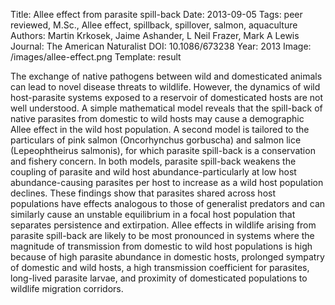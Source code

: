 Title: Allee effect from parasite spill-back
Date: 2013-09-05
Tags: peer reviewed, M.Sc., Allee effect, spillback, spillover, salmon, aquaculture
Authors: Martin Krkosek, Jaime Ashander, L Neil Frazer, Mark A Lewis
Journal: The American Naturalist
DOI: 10.1086/673238
Year: 2013
Image: /images/allee-effect.png
Template: result

The exchange of native pathogens between wild and domesticated animals
can lead to novel disease threats to wildlife. However, the dynamics
of wild host-parasite systems exposed to a reservoir of domesticated
hosts are not well understood. A simple mathematical model reveals
that the spill-back of native parasites from domestic to wild hosts
may cause a demographic Allee effect in the wild host population. A
second model is tailored to the particulars of pink salmon
(Oncorhynchus gorbuscha) and salmon lice (Lepeophtheirus salmonis),
for which parasite spill-back is a conservation and fishery
concern. In both models, parasite spill-back weakens the coupling of
parasite and wild host abundance-particularly at low host
abundance-causing parasites per host to increase as a wild host
population declines. These findings show that parasites shared across
host populations have effects analogous to those of generalist
predators and can similarly cause an unstable equilibrium in a focal
host population that separates persistence and extirpation. Allee
effects in wildlife arising from parasite spill-back are likely to be
most pronounced in systems where the magnitude of transmission from
domestic to wild host populations is high because of high parasite
abundance in domestic hosts, prolonged sympatry of domestic and wild
hosts, a high transmission coefficient for parasites, long-lived
parasite larvae, and proximity of domesticated populations to wildlife
migration corridors.

